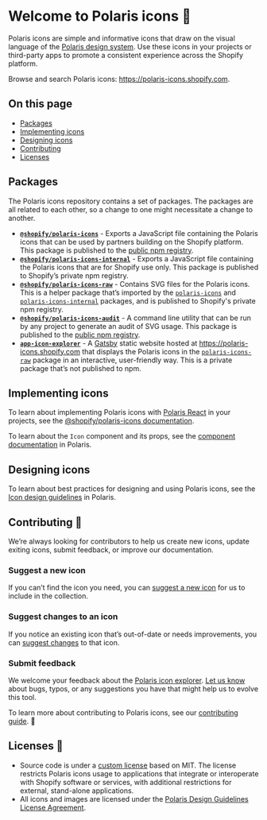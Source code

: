 # Welcome to Polaris icons 👋

Polaris icons are simple and informative icons that draw on the visual language of the [Polaris design system](https://polaris.shopify.com). Use these icons in your projects or third-party apps to promote a consistent experience across the Shopify platform.

Browse and search Polaris icons: <https://polaris-icons.shopify.com>.

## On this page

- [Packages](#packages)
- [Implementing icons](#implementing-icons)
- [Designing icons](#designing-icons)
- [Contributing](#contributing)
- [Licenses](#licenses)

## Packages

The Polaris icons repository contains a set of packages. The packages are all related to each other, so a change to one might necessitate a change to another.

- [**`@shopify/polaris-icons`**](./packages/polaris-icons) - Exports a JavaScript file containing the Polaris icons that can be used by partners building on the Shopify platform. This package is published to the [public npm registry](https://www.npmjs.com/package/@shopify/polaris-icons).
- [**`@shopify/polaris-icons-internal`**](./packages/polaris-icons-internal) - Exports a JavaScript file containing the Polaris icons that are for Shopify use only. This package is published to Shopify’s private npm registry.
- [**`@shopify/polaris-icons-raw`**](./packages/polaris-icons-raw) - Contains SVG files for the Polaris icons. This is a helper package that’s imported by the [`polaris-icons`](./packages/polaris-icons) and [`polaris-icons-internal`](./packages/polaris-icons-internal) packages, and is published to Shopify's private npm registry.
- [**`@shopify/polaris-icons-audit`**](./packages/polaris-icons-audit) - A command line utility that can be run by any project to generate an audit of SVG usage. This package is published to the [public npm registry](https://www.npmjs.com/package/@shopify/polaris-icons).
- [**`app-icon-explorer`**](./packages/app-icon-explorer) - A [Gatsby](https://www.gatsbyjs.org) static website hosted at <https://polaris-icons.shopify.com> that displays the Polaris icons in the [`polaris-icons-raw`](./packages/polaris-icons-raw) package in an interactive, user-friendly way. This is a private package that’s not published to npm.

## Implementing icons

To learn about implementing Polaris icons with [Polaris React](https://github.com/Shopify/polaris-react) in your projects, see the [@shopify/polaris-icons documentation](https://github.com/Shopify/polaris-icons/tree/master/packages/polaris-icons).

To learn about the `Icon` component and its props, see the [component documentation](https://polaris.shopify.com/components/images-and-icons/icon) in Polaris.

## Designing icons

To learn about best practices for designing and using Polaris icons, see the [Icon design guidelines](https://polaris.shopify.com/design/icons) in Polaris.

## Contributing 🙌

We’re always looking for contributors to help us create new icons, update exiting icons, submit feedback, or improve our documentation.

### Suggest a new icon

If you can’t find the icon you need, you can [suggest a new icon](https://github.com/Shopify/polaris-icons/issues/new?assignees=&labels=New&template=submit-a-new-icon.md&title=%5BSubmission%5D+Icon+name) for us to include in the collection.

### Suggest changes to an icon

If you notice an existing icon that’s out-of-date or needs improvements, you can [suggest changes](https://github.com/Shopify/polaris-icons/issues/new?assignees=&labels=Update&template=suggest-changes-to-an-existing-icon.md&title=%5BSubmission%5D) to that icon.

### Submit feedback

We welcome your feedback about the [Polaris icon explorer](https://polaris-icons.shopify.com/). [Let us know](https://github.com/Shopify/polaris-icons/issues/new?assignees=HYPD&labels=&template=feedback-for-polaris-icons-ui.md&title=%5BFeedback%5D) about bugs, typos, or any suggestions you have that might help us to evolve this tool.

To learn more about contributing to Polaris icons, see our [contributing guide](https://github.com/Shopify/polaris-icons/blob/master/CONTRIBUTING.md). 👀

## Licenses 📝

- Source code is under a [custom license](https://github.com/Shopify/polaris-icons/blob/master/LICENSE.md) based on MIT. The license restricts Polaris icons usage to applications that integrate or interoperate with Shopify software or services, with additional restrictions for external, stand-alone applications.
- All icons and images are licensed under the [Polaris Design Guidelines License Agreement](https://polaris.shopify.com/legal/license).
